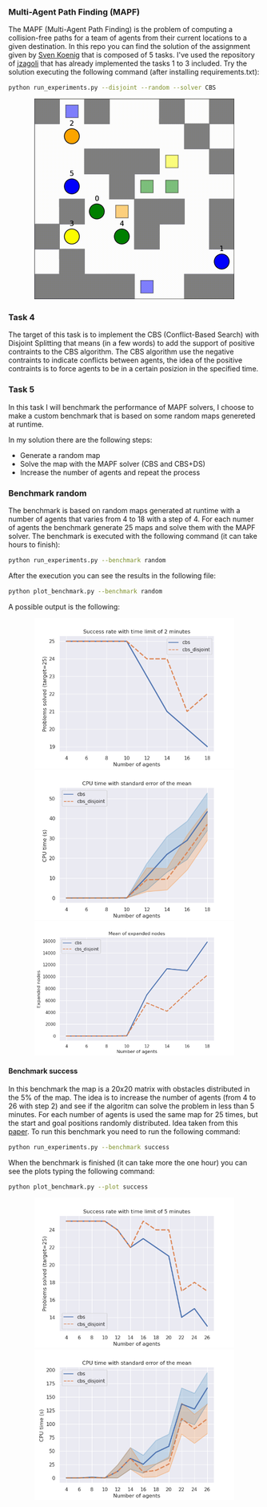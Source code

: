 ### Multi-Agent Path Finding (MAPF)
The MAPF (Multi-Agent Path Finding) is the problem of computing a collision-free paths for a team of agents from their current locations to a given destination. In this repo you can find the solution of the assignment given by [Sven Koenig](http://idm-lab.org/project-p/project.html) that is composed of 5 tasks. I've used the repository of [jzagoli](https://github.com/jzagoli) that has already implemented the tasks 1 to 3 included. Try the solution executing the following command (after installing requirements.txt):

```bash
python run_experiments.py --disjoint --random --solver CBS
```
<div style="text-align: center;">
    <img style="width:400px;height:400px" src="img/output.gif"/>
</div>

### Task 4
The target of this task is to implement the CBS (Conflict-Based Search) with Disjoint Splitting that means (in a few words)
to add the support of positive contraints to the CBS algorithm. The CBS algorithm use the negative contraints to
indicate conflicts between agents, the idea of the positive contraints is to force agents to be in a certain posizion
in the specified time.

### Task 5
In this task I will benchmark the performance of MAPF solvers, I choose to make a custom benchmark that is
based on some random maps genereted at runtime.

In my solution there are the following steps:
- Generate a random map
- Solve the map with the MAPF solver (CBS and CBS+DS)
- Increase the number of agents and repeat the process

### Benchmark random
The benchmark is based on random maps generated at runtime with a number of agents that varies from 4 to 18 with a step of 4. For each numer of agents the benchmark generate 25 maps and solve them with the MAPF solver.
The benchmark is executed with the following command (it can take hours to finish):
```bash
python run_experiments.py --benchmark random
```
After the execution you can see the results in the following file:
```bash
python plot_benchmark.py --benchmark random
```
A possible output is the following:
<p align="center">
    <img style="max-width:400px" src="img/plot_1_1.png"/>
    <img style="max-width:400px" src="img/plot_1_2.png"/>
    <img style="max-width:400px" src="img/plot_1_3.png"/>
</p>


#### Benchmark success
In this benchmark the map is a 20x20 matrix with obstacles distributed in the 5% of the map. The idea is to increase the number of agents (from 4 to 26 with step 2) and see if the algoritm can solve the problem in less than 5 minutes. For each number of agents is used the same map for 25 times, but the start and goal positions randomly distributed. Idea taken from this [paper](http://idm-lab.org/bib/abstracts/papers/icaps19a.pdf).
To run this benchmark you need to run the following command:

```bash
python run_experiments.py --benchmark success
```
When the benchmark is finished (it can take more the one hour) you can see the plots typing the following command:
```bash
python plot_benchmark.py --plot success
```
<p align="center">
    <img style="max-width: 400px" src="img/plot_2_1.png"/>
    <img style="max-width: 400px" src="img/plot_2_2.png"/>
</p>
